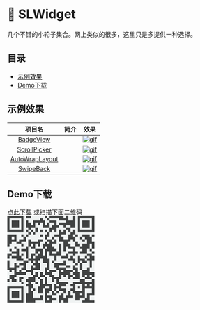 # :star2:&nbsp;SLWidget

几个不错的小轮子集合。网上类似的很多，这里只是多提供一种选择。

## 目录

* [示例效果](#示例效果)
* [Demo下载](#Demo下载)

## 示例效果
|项目名|简介|效果|
|:---:|:---:|:---:|
|[BadgeView](https://github.com/Simon-Leeeeeeeee/SLWidget/tree/master/badgeview)||[![gif](/demo.gif)](http://fir.im/XCodeScanner  "示例效果")|
|[ScrollPicker](https://github.com/Simon-Leeeeeeeee/SLWidget/tree/master/scrollpicker)||[![gif](/demo.gif)](http://fir.im/XCodeScanner  "示例效果")|
|[AutoWrapLayout](https://github.com/Simon-Leeeeeeeee/SLWidget/tree/master/autowraplayout)||[![gif](/demo.gif)](http://fir.im/XCodeScanner  "示例效果")|
|[SwipeBack](https://github.com/Simon-Leeeeeeeee/SLWidget/tree/master/swipeback)||[![gif](/demo.gif)](http://fir.im/XCodeScanner  "示例效果")|

## Demo下载

[点此下载](https://fir.im/SLWidget) 或扫描下面二维码<br/>[![demo](/download.png)](https://fir.im/SLWidget  "扫码下载示例程序")
